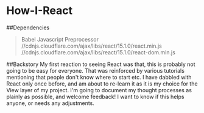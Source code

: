 # How-I-React

##Dependencies
>Babel Javascript Preprocessor
>//cdnjs.cloudflare.com/ajax/libs/react/15.1.0/react.min.js
>//cdnjs.cloudflare.com/ajax/libs/react/15.1.0/react-dom.min.js

##Backstory
My first reaction to seeing React was that, this is probably not going to be easy for everyone. That was reinforced by various tutorials mentioning that people don't know where to start etc. I have dabbled with React only once before, and am about to re-learn it as it is my choice for the View layer of my project. I'm going to document my thought processes as plainly as possible, and welcome feedback! I want to know if this helps anyone, or needs any adjustments.
